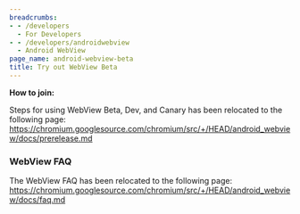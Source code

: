 ```yaml
---
breadcrumbs:
- - /developers
  - For Developers
- - /developers/androidwebview
  - Android WebView
page_name: android-webview-beta
title: Try out WebView Beta
---
```


**How to join:**

Steps for using WebView Beta, Dev, and Canary has been relocated to the
following page:
<https://chromium.googlesource.com/chromium/src/+/HEAD/android_webview/docs/prerelease.md>

### WebView FAQ

The WebView FAQ has been relocated to the following page:
<https://chromium.googlesource.com/chromium/src/+/HEAD/android_webview/docs/faq.md>